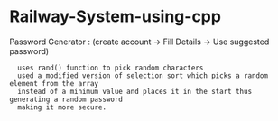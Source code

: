 # Railway-System-using-cpp

 Password Generator : 
      (create account -> Fill Details -> Use suggested password)
      
      uses rand() function to pick random characters
      used a modified version of selection sort which picks a random element from the array
      instead of a minimum value and places it in the start thus generating a random password
      making it more secure.
